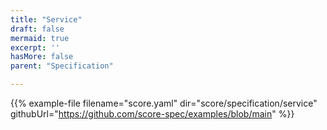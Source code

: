 ```yaml
---
title: "Service"
draft: false
mermaid: true
excerpt: ''
hasMore: false
parent: "Specification"

---
```




{{% example-file filename="score.yaml" dir="score/specification/service" githubUrl="https://github.com/score-spec/examples/blob/main" %}}
